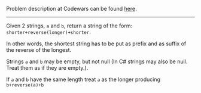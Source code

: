 Problem description at Codewars can be found
[here](https://www.codewars.com/kata/54557d61126a00423b000a45/train/python).

-------------

Given 2 strings, `a` and `b`, return a string of the form: `shorter+reverse(longer)+shorter`.
<br>

In other words, the shortest string has to be put as prefix and as suffix of the reverse of the
longest.
<br>

Strings `a` and `b` may be empty, but not null (In C# strings may also be null. Treat them as if
they are empty.).

If `a` and `b` have the same length treat `a` as the longer producing `b+reverse(a)+b`
